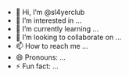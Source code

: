 - 👋 Hi, I’m @sl4yerclub
- 👀 I’m interested in ...
- 🌱 I’m currently learning ...
- 💞️ I’m looking to collaborate on ...
- 📫 How to reach me ...
- 😄 Pronouns: ...
- ⚡ Fun fact: ...

<!---
sl4yerclub/sl4yerclub is a ✨ special ✨ repository because its `README.md` (this file) appears on your GitHub profile.
You can click the Preview link to take a look at your changes.
--->
